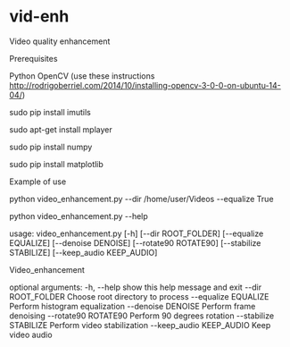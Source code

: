 # vid-enh
Video quality enhancement


Prerequisites

Python OpenCV (use these instructions http://rodrigoberriel.com/2014/10/installing-opencv-3-0-0-on-ubuntu-14-04/)

sudo pip install imutils

sudo apt-get install mplayer

sudo pip install numpy

sudo pip install matplotlib


Example of use

python video_enhancement.py --dir /home/user/Videos --equalize True

python video_enhancement.py --help

usage: video_enhancement.py [-h] [--dir ROOT_FOLDER] [--equalize EQUALIZE]
                            [--denoise DENOISE] [--rotate90 ROTATE90]
                            [--stabilize STABILIZE] [--keep_audio KEEP_AUDIO]

Video_enhancement

optional arguments:
  -h, --help            show this help message and exit
  --dir ROOT_FOLDER     Choose root directory to process
  --equalize EQUALIZE   Perform histogram equalization
  --denoise DENOISE     Perform frame denoising
  --rotate90 ROTATE90   Perform 90 degrees rotation
  --stabilize STABILIZE
                        Perform video stabilization
  --keep_audio KEEP_AUDIO
                        Keep video audio



